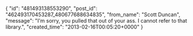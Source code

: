  {
   "id": "481493138553290",
   "post_id": "462493170453287_480677688634835",
   "from_name": "Scott Duncan",
   "message": "I'm sorry, you pulled that out of your ass. I cannot refer to that library.",
   "created_time": "2013-02-16T00:05:20+0000"
 }
